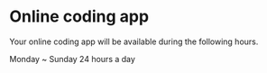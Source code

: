 # Online coding app

Your online coding app will be available during the following hours.

Monday ~ Sunday 24 hours a day